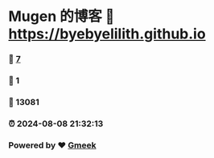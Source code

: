 # Mugen 的博客 :link: https://byebyelilith.github.io 
### :page_facing_up: [7](https://byebyelilith.github.io/tag.html) 
### :speech_balloon: 1 
### :hibiscus: 13081 
### :alarm_clock: 2024-08-08 21:32:13 
### Powered by :heart: [Gmeek](https://github.com/Meekdai/Gmeek)
